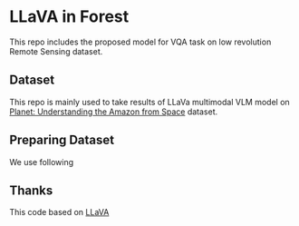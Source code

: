 # LLaVA in Forest
This repo includes the proposed model for VQA task on low revolution Remote Sensing dataset. 

## Dataset 
This repo is mainly used to take results of LLaVa multimodal VLM model on [Planet: Understanding the Amazon from Space](https://www.kaggle.com/competitions/planet-understanding-the-amazon-from-space/data) dataset.

## Preparing Dataset
We use following 




## Thanks
This code based on [LLaVA](https://github.com/haotian-liu/LLaVA/tree/main)
